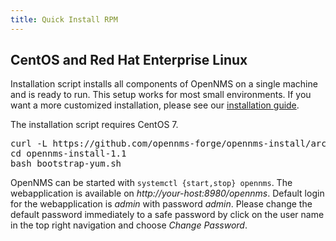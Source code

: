 ```yaml
---
title: Quick Install RPM
---
```


## CentOS and Red Hat Enterprise Linux

Installation script installs all components of OpenNMS on a single machine and is ready to run.
This setup works for most small environments.
If you want a more customized installation, please see our [installation guide](https://docs.opennms.org/opennms/releases/latest/guide-install/guide-install.html#gi-install-opennms-rhel).

<i class="fa fa-info-circle" aria-hidden="true"></i> The installation script requires CentOS 7.

<pre class="prettyprint">
curl -L https://github.com/opennms-forge/opennms-install/archive/1.1.tar.gz | tar xz
cd opennms-install-1.1
bash bootstrap-yum.sh
</pre>

<script type="text/javascript" src="https://asciinema.org/a/7yxcofm8hmxjzn25tuhuplbln.js" id="asciicast-7yxcofm8hmxjzn25tuhuplbln" async></script>

OpenNMS can be started with `systemctl {start,stop} opennms`.
The webapplication is available on _http://your-host:8980/opennms_.
Default login for the webapplication is _admin_ with password _admin_.
Please change the default password immediately to a safe password by click on the user name in the top right navigation and choose _Change Password_.

